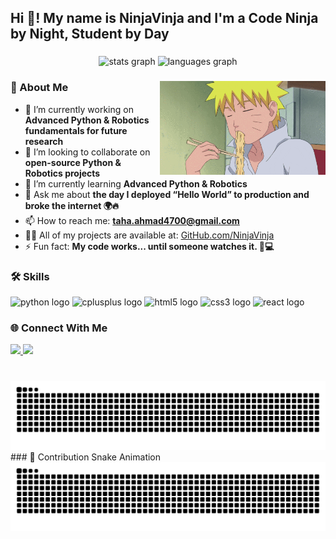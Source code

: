 <h2 align="left">Hi 👋! My name is NinjaVinja and I'm a Code Ninja by Night, Student by Day</h2>

###

<div align="center">
  <img src="https://github-readme-stats.vercel.app/api?username=NinjaVinja&hide_title=false&hide_rank=false&show_icons=true&include_all_commits=true&count_private=true&disable_animations=false&theme=dracula&locale=en&hide_border=false" height="150" alt="stats graph" />
  <img src="https://github-readme-stats.vercel.app/api/top-langs?username=NinjaVinja&locale=en&hide_title=false&layout=compact&card_width=320&langs_count=5&theme=dracula&hide_border=false" height="150" alt="languages graph" />
</div>

###

<img align="right" height="150" src="https://github.com/NinjaVinja/NinjaVinja/blob/main/giphy.gif?raw=true" />

### 🚀 About Me

- 🔭 I’m currently working on **Advanced Python & Robotics fundamentals for future research**
- 👯 I’m looking to collaborate on **open-source Python & Robotics projects**
- 🌱 I’m currently learning **Advanced Python & Robotics**
- 💬 Ask me about **the day I deployed “Hello World” to production and broke the internet 🌍🔥**
- 📫 How to reach me: **taha.ahmad4700@gmail.com**
- 👨‍💻 All of my projects are available at: [GitHub.com/NinjaVinja](https://github.com/NinjaVinja)
- ⚡ Fun fact: **My code works... until someone watches it. 👀💻**

###

### 🛠️ Skills

<div align="left">
  <img src="https://cdn.jsdelivr.net/gh/devicons/devicon/icons/python/python-original.svg" height="30" alt="python logo" />
  <img src="https://cdn.jsdelivr.net/gh/devicons/devicon/icons/cplusplus/cplusplus-original.svg" height="30" alt="cplusplus logo" />
  <img src="https://cdn.jsdelivr.net/gh/devicons/devicon/icons/html5/html5-original.svg" height="30" alt="html5 logo" />
  <img src="https://cdn.jsdelivr.net/gh/devicons/devicon/icons/css3/css3-original.svg" height="30" alt="css3 logo" />
  <img src="https://cdn.jsdelivr.net/gh/devicons/devicon/icons/react/react-original.svg" height="30" alt="react logo" />
</div>

###

### 🌐 Connect With Me

<div align="left">
  <a href="mailto:taha.ahmad4700@gmail.com">
    <img src="https://img.shields.io/static/v1?message=Gmail&logo=gmail&label=&color=D14836&logoColor=white&labelColor=&style=for-the-badge" height="35" />
  </a>
  <a href="https://github.com/NinjaVinja">
    <img src="https://img.shields.io/static/v1?message=GitHub&logo=github&label=&color=181717&logoColor=white&labelColor=&style=for-the-badge" height="35" />
  </a>
</div>

###

<br clear="both">

<img src="https://raw.githubusercontent.com/NinjaVinja/NinjaVinja/output/snake.svg" alt="Snake animation" />
### 🐍 Contribution Snake Animation

<img src="https://raw.githubusercontent.com/NinjaVinja/NinjaVinja/output/snake.svg" alt="Snake animation" />


